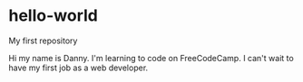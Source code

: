 # hello-world
My first repository

Hi my name is Danny. I'm learning to code on FreeCodeCamp. I can't wait to have my first job as a web developer.
